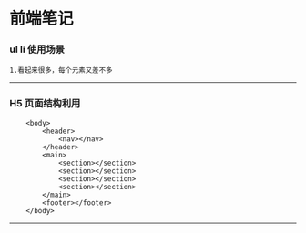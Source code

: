 # 前端笔记

### ul li 使用场景
    1.看起来很多，每个元素又差不多
***
### H5 页面结构利用
```
    <body>
        <header>
            <nav></nav>
        </header>
        <main>
            <section></section>
            <section></section>
            <section></section>
            <section></section>
        </main>
        <footer></footer>
    </body>   
```
***
